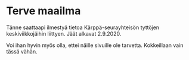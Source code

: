 # Terve maailma

Tänne saattaapi ilmestyä tietoa Kärppä-seurayhteisön tyttöjen keskiviikkojäihin liittyen. Jäät alkavat 2.9.2020.

Voi ihan hyvin myös olla, ettei näille sivuille ole tarvetta. Kokkeillaan vain tässä vähän.
